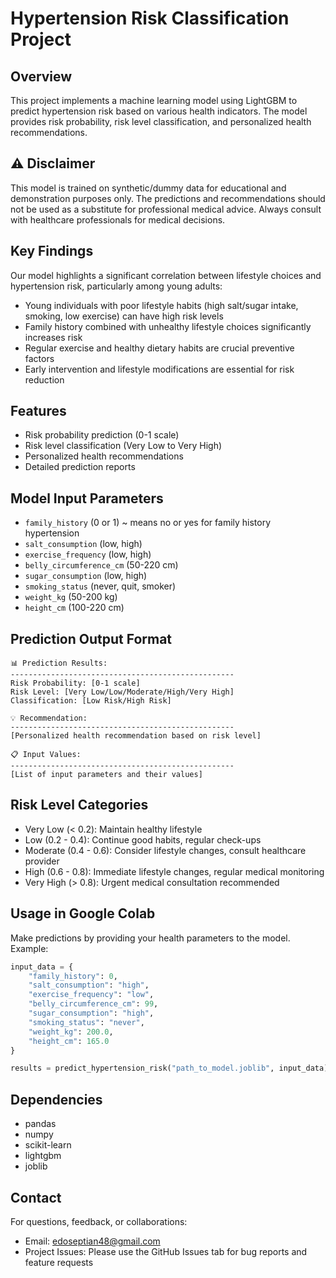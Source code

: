 # Hypertension Risk Classification Project

## Overview
This project implements a machine learning model using LightGBM to predict hypertension risk based on various health indicators. The model provides risk probability, risk level classification, and personalized health recommendations.

## ⚠️ Disclaimer
This model is trained on synthetic/dummy data for educational and demonstration purposes only. The predictions and recommendations should not be used as a substitute for professional medical advice. Always consult with healthcare professionals for medical decisions.

## Key Findings
Our model highlights a significant correlation between lifestyle choices and hypertension risk, particularly among young adults:
- Young individuals with poor lifestyle habits (high salt/sugar intake, smoking, low exercise) can have high risk levels
- Family history combined with unhealthy lifestyle choices significantly increases risk
- Regular exercise and healthy dietary habits are crucial preventive factors
- Early intervention and lifestyle modifications are essential for risk reduction

## Features
- Risk probability prediction (0-1 scale)
- Risk level classification (Very Low to Very High)
- Personalized health recommendations
- Detailed prediction reports

## Model Input Parameters
- `family_history` (0 or 1) ~ means no or yes for family history hypertension
- `salt_consumption` (low, high)
- `exercise_frequency` (low, high)
- `belly_circumference_cm` (50-220 cm)
- `sugar_consumption` (low, high)
- `smoking_status` (never, quit, smoker)
- `weight_kg` (50-200 kg)
- `height_cm` (100-220 cm)

## Prediction Output Format
```
📊 Prediction Results:
--------------------------------------------------
Risk Probability: [0-1 scale]
Risk Level: [Very Low/Low/Moderate/High/Very High]
Classification: [Low Risk/High Risk]

💡 Recommendation:
--------------------------------------------------
[Personalized health recommendation based on risk level]

📋 Input Values:
--------------------------------------------------
[List of input parameters and their values]
```

## Risk Level Categories
- Very Low (< 0.2): Maintain healthy lifestyle
- Low (0.2 - 0.4): Continue good habits, regular check-ups
- Moderate (0.4 - 0.6): Consider lifestyle changes, consult healthcare provider
- High (0.6 - 0.8): Immediate lifestyle changes, regular medical monitoring
- Very High (> 0.8): Urgent medical consultation recommended

## Usage in Google Colab
Make predictions by providing your health parameters to the model. Example:
```python
input_data = {
    "family_history": 0,
    "salt_consumption": "high",
    "exercise_frequency": "low",
    "belly_circumference_cm": 99,
    "sugar_consumption": "high",
    "smoking_status": "never",
    "weight_kg": 200.0,
    "height_cm": 165.0
}

results = predict_hypertension_risk("path_to_model.joblib", input_data)
```

## Dependencies
- pandas
- numpy
- scikit-learn
- lightgbm
- joblib


## Contact
For questions, feedback, or collaborations:

- Email: edoseptian48@gmail.com
- Project Issues: Please use the GitHub Issues tab for bug reports and feature requests
